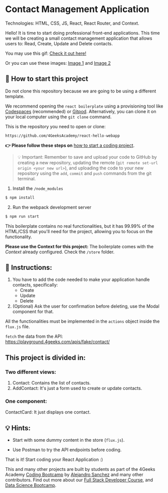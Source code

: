 <!-- hide -->
# Contact Management Application 
<!-- endhide -->

Technologies: HTML, CSS, JS, React, React Router, and Context.

Hello! It is time to start doing professional front-end applications. This time
we will be creating a small contact management application that allows users to:
Read, Create, Update and Delete contacts. 

You may use this gif: [Check it out here!](https://github.com/breatheco-de/exercise-contact-list/blob/master/preview.gif?raw=true)

Or you can use these images:
[Image 1](https://github.com/breatheco-de/exercise-contact-list-context/blob/master/src/img/contact-list-1.png?raw=true) and
[Image 2](https://github.com/breatheco-de/exercise-contact-list-context/blob/master/src/img/contact-list-2.png?raw=true)

## 🌱 How to start this project

Do not clone this repository because we are going to be using a different template.

We recommend opening the `react boilerplate` using a provisioning tool like [Codespaces](https://4geeks.com/lesson/what-is-github-codespaces) (recommended) or [Gitpod](https://4geeks.com/lesson/how-to-use-gitpod). Alternatively, you can clone it on your local computer using the `git clone` command.

This is the repository you need to open or clone:

```text
https://github.com/4GeeksAcademy/react-hello-webapp
```

**👉 Please follow these steps on** [how to start a coding project](https://4geeks.com/lesson/how-to-start-a-project).

> 💡 Important: Remember to save and upload your code to GitHub by creating a new repository, updating the remote (`git remote set-url origin <your new url>`), and uploading the code to your new repository using the `add`, `commit` and `push` commands from the git terminal.

1. Install the `/node_modules`
   
```bash
$ npm install
```

2. Run the webpack development server

```bash
$ npm run start
```

This boilerplate contains no real functionalities, but it has 99.99% of the HTML/CSS that you'll need for the project, allowing you to focus on the functionality.

**Please use the Context for this project:** The boilerplate comes with the *Context* already configured. Check the `/store` folder.

## 📝 Instructions:

1. You have to add the code needed to make your application handle contacts, specifically: 
    - Create 
    - Update
    - Delete
2. (Optional) Ask the user for confirmation before deleting, use the Modal component for that.

All the functionalities must be implemented in the `actions` object inside the `flux.js` file.

`fetch` the data from the API: https://playground.4geeks.com/apis/fake/contact/

## This project is divided in: 

### Two different views: 

1. Contact: Contains the list of contacts.
2. AddContact: It's just a form used to create or update contacts.

### One component:

ContactCard: It just displays one contact.

## 💡 Hints:

+ Start with some dummy content in the store (`flux.js`).
  
+ Use Postman to try the API endpoints before coding.  

That is it! Start coding your React Application :)

This and many other projects are built by students as part of the 4Geeks Academy [Coding Bootcamp](https://4geeksacademy.com/us/coding-bootcamp) by [Alejandro Sanchez](https://twitter.com/alesanchezr) and many other contributors. Find out more about our [Full Stack Developer Course](https://4geeksacademy.com/us/coding-bootcamps/part-time-full-stack-developer), and [Data Science Bootcamp](https://4geeksacademy.com/us/coding-bootcamps/datascience-machine-learning).
